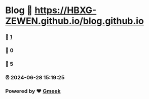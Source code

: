 # Blog  :link: https://HBXG-ZEWEN.github.io/blog.github.io 
### :page_facing_up: [1](https://HBXG-ZEWEN.github.io/blog.github.io/tag.html) 
### :speech_balloon: 0 
### :hibiscus: 5 
### :alarm_clock: 2024-06-28 15:19:25 
### Powered by :heart: [Gmeek](https://github.com/Meekdai/Gmeek)
